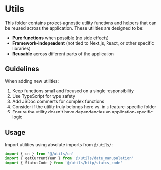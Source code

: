 # Utils

This folder contains project-agnostic utility functions and helpers that can be
reused across the application. These utilities are designed to be:

- **Pure functions** when possible (no side effects)
- **Framework-independent** (not tied to Next.js, React, or other specific
  libraries)
- **Reusable** across different parts of the application

## Guidelines

When adding new utilities:

1. Keep functions small and focused on a single responsibility
2. Use TypeScript for type safety
3. Add JSDoc comments for complex functions
4. Consider if the utility truly belongs here vs. in a feature-specific folder
5. Ensure the utility doesn't have dependencies on application-specific logic

## Usage

Import utilities using absolute imports from `@/utils/`:

```typescript
import { cn } from '@/utils/cn'
import { getCurrentYear } from '@/utils/date_manupulation'
import { StatusCode } from '@/utils/http/status_code'
```
